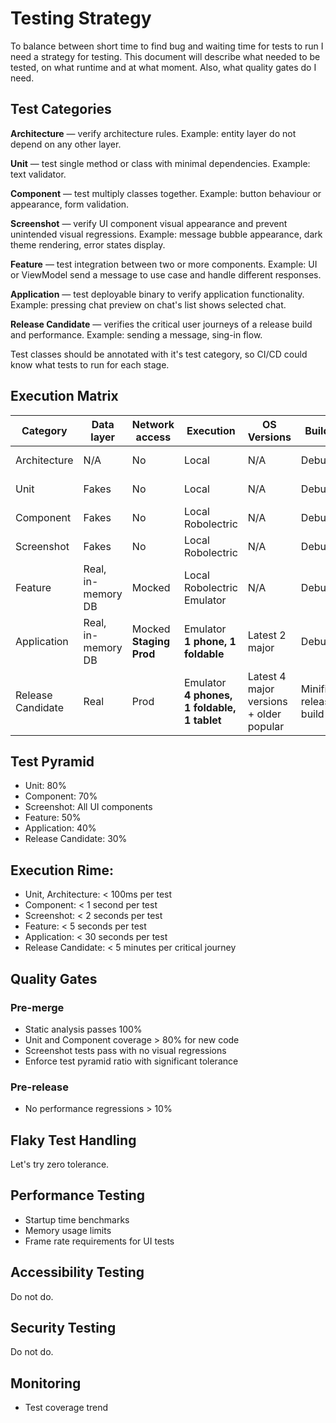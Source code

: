 # Testing Strategy

To balance between short time to find bug and waiting time for tests to run I need a strategy for testing. This document will describe what needed to be tested, on what runtime and at what moment. Also, what quality gates do I need.

## Test Categories

**Architecture** — verify architecture rules. Example: entity layer do not depend on any other layer. 

**Unit** — test single method or class with minimal dependencies. Example: text validator.

**Component** — test multiply classes together. Example: button behaviour or appearance, form validation. 

**Screenshot** — verify UI component visual appearance and prevent unintended visual regressions. Example: message bubble appearance, dark theme rendering, error states display.

**Feature** — test integration between two or more components. Example: UI or ViewModel send a message to use case and handle different responses.

**Application** — test deployable binary to verify application functionality. Example: pressing chat preview on chat's list shows selected chat.

**Release Candidate** — verifies the critical user journeys of a release build and performance. Example: sending a message, sing-in flow.

Test classes should be annotated with it's test category, so CI/CD could know what tests to run for each stage. 

## Execution Matrix

| Category          | Data layer         | Network access                          | Execution                                         | OS Versions                             | Build type             | Lifecycle                        |
|-------------------|--------------------|-----------------------------------------|---------------------------------------------------|-----------------------------------------|------------------------|----------------------------------|
| Architecture      | N/A                | No                                      | Local                                             | N/A                                     | Debuggable             | Every commit                     |
| Unit              | Fakes              | No                                      | Local                                             | N/A                                     | Debuggable             | Every commit                     | 
| Component         | Fakes              | No                                      | Local <br/> Robolectric                           | N/A                                     | Debuggable             | Every commit                     |
| Screenshot        | Fakes              | No                                      | Local <br/> Robolectric                           | N/A                                     | Debuggable             | Pre-merge                        |
| Feature           | Real, in-memory DB | Mocked                                  | Local <br/> Robolectric <br/> Emulator            | N/A                                     | Debuggable             | Pre-merge                        |
| Application       | Real, in-memory DB | Mocked <br/> **Staging** <br/> **Prod** | Emulator <br/> **1 phone, 1 foldable**            | Latest 2 major                          | Debuggable             | Pre-merge <br/> **Post-merge**   |
| Release Candidate | Real               | Prod                                    | Emulator <br/> **4 phones, 1 foldable, 1 tablet** | Latest 4 major versions + older popular | Minified release build | Post-merge <br/> **Pre-release** |

## Test Pyramid

* Unit: 80%
* Component: 70%
* Screenshot: All UI components
* Feature: 50%
* Application: 40%
* Release Candidate: 30%

## Execution Rime:
* Unit, Architecture: < 100ms per test
* Component: < 1 second per test
* Screenshot: < 2 seconds per test
* Feature: < 5 seconds per test
* Application: < 30 seconds per test
* Release Candidate: < 5 minutes per critical journey

## Quality Gates
### Pre-merge
* Static analysis passes 100%
* Unit and Component coverage > 80% for new code
* Screenshot tests pass with no visual regressions
* Enforce test pyramid ratio with significant tolerance

### Pre-release
* No performance regressions > 10%

## Flaky Test Handling
Let's try zero tolerance.

## Performance Testing
* Startup time benchmarks
* Memory usage limits
* Frame rate requirements for UI tests

## Accessibility Testing
Do not do.

## Security Testing
Do not do.

## Monitoring
* Test coverage trend
